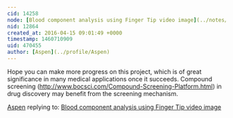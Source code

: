```yaml
---
cid: 14258
node: [Blood component analysis using Finger Tip video image](../notes/mdkamrulhasan/03-20-2016/blood-component-analysis-using-finger-tip-video-image)
nid: 12864
created_at: 2016-04-15 09:01:49 +0000
timestamp: 1460710909
uid: 470455
author: [Aspen](../profile/Aspen)
---
```


Hope you can make more progress on this project, which is of great significance in many medical applications once it succeeds. Compound screening (http://www.bocsci.com/Compound-Screening-Platform.html) in drug discovery may benefit from the screening mechanism.

[Aspen](../profile/Aspen) replying to: [Blood component analysis using Finger Tip video image](../notes/mdkamrulhasan/03-20-2016/blood-component-analysis-using-finger-tip-video-image)

